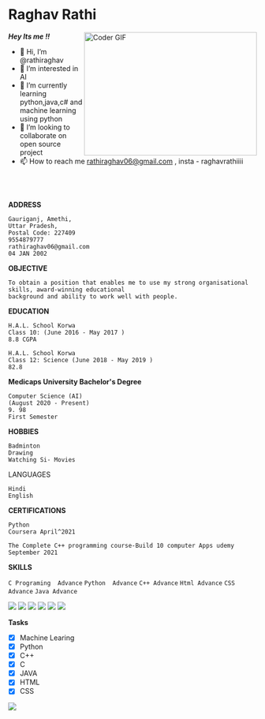 # Raghav Rathi

<img alt="Coder GIF" height=250 width=350 align='right' src="https://images.squarespace-cdn.com/content/v1/5769fc401b631bab1addb2ab/1541580611624-TE64QGKRJG8SWAIUS7NS/ke17ZwdGBToddI8pDm48kPoswlzjSVMM-SxOp7CV59BZw-zPPgdn4jUwVcJE1ZvWQUxwkmyExglNqGp0IvTJZamWLI2zvYWH8K3-s_4yszcp2ryTI0HqTOaaUohrI8PI6FXy8c9PWtBlqAVlUS5izpdcIXDZqDYvprRqZ29Pw0o/coding-freak.gif" />

***Hey Its me !!***
- 👋 Hi, I’m @rathiraghav
- 👀 I’m interested in AI
- 🌱 I’m currently learning python,java,c# and machine learning using python
- 💞 I’m looking to collaborate on open source project
- 📫 How to reach me rathiraghav06@gmail.com , insta - raghavrathiiii
<br><br><br><br>

**ADDRESS**

```
Gauriganj, Amethi,
Uttar Pradesh, 
Postal Code: 227409
9554879777
rathiraghav06@gmail.com
04 JAN 2002
```
**OBJECTIVE**
```
To obtain a position that enables me to use my strong organisational skills, award-winning educational
background and ability to work well with people.
```

**EDUCATION**
```
H.A.L. School Korwa
Class 10: (June 2016 - May 2017 )
8.8 CGPA
```
```
H.A.L. School Korwa
Class 12: Science (June 2018 - May 2019 )
82.8
```
**Medicaps University
Bachelor's Degree** 
```
Computer Science (AI)
(August 2020 - Present)
9. 98
First Semester
```
**HOBBIES**
```
Badminton
Drawing
Watching Si- Movies

```
LANGUAGES
```
Hindi
English
```
**CERTIFICATIONS**
```
Python
Coursera April^2021
```
```
The Complete C++ programming course-Build 10 computer Apps udemy
September 2021
```
**SKILLS**

``
C Programing 
Advance
``
``
Python 
Advance
``
``
C++
Advance
``
``
Html
Advance
``
``
CSS
Advance
``
``
Java
Advance
``
<p>
<img src="https://img.shields.io/badge/C-00599C?style=for-the-badge&logo=c&logoColor=white" />
<img src="https://img.shields.io/badge/Python-3776AB?style=for-the-badge&logo=python&logoColor=white" />
<img src="https://img.shields.io/badge/C%2B%2B-00599C?style=for-the-badge&logo=c%2B%2B&logoColor=white" />
<img src="https://img.shields.io/badge/HTML5-E34F26?style=for-the-badge&logo=html5&logoColor=white" />
<img src="https://img.shields.io/badge/CSS3-1572B6?style=for-the-badge&logo=css3&logoColor=white" />
<img src="https://img.shields.io/badge/Java-ED8B00?style=for-the-badge&logo=java&logoColor=white" />

</p>

**Tasks**

- [x] Machine Learing
- [x] Python
- [x] C++
- [x] C
- [x] JAVA
- [x] HTML
- [x] CSS

![](https://raghavrathi.me/ghpvc/?username=your-github-rathiraghav&color=green)
